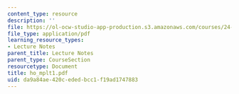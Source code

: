 ```yaml
---
content_type: resource
description: ''
file: https://ol-ocw-studio-app-production.s3.amazonaws.com/courses/24-951-introduction-to-syntax-fall-2003/da9a84ae420cededbcc1f19ad1747883_ho_mplt1.pdf
file_type: application/pdf
learning_resource_types:
- Lecture Notes
parent_title: Lecture Notes
parent_type: CourseSection
resourcetype: Document
title: ho_mplt1.pdf
uid: da9a84ae-420c-eded-bcc1-f19ad1747883
---
```


